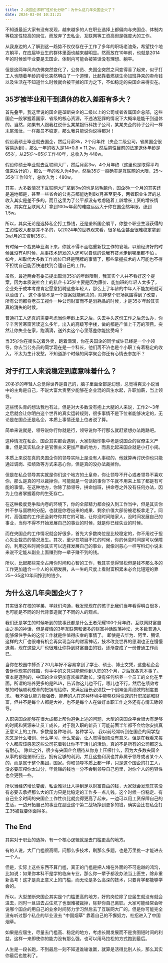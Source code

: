 ```yaml
---
title: 2.央国企求职“性价比分析”：为什么这几年央国企火了？
date: 2024-03-04 10:31:21
---
```


不知道最近大家有没有发现，越来越多的人在职业选择上都偏向与央国企、体制内等稳定性较高的岗位，而放弃了去私企、互联网等工资高但是强度大的工作。

从我身边的人了解到这一趋势不仅仅存在于工作了多年的职场老油条，希望找个地方躺平，在应届毕业生的群体里面也越来越明显。然而放在10年前，也就是2014年的时候谁毕业要是去国企、体制内可能会被笑话没有理想、躺平。

但是这两年风向仿佛突然变化了，公务员、央国企突然之间变得香了起来，似乎打工人也随着年龄的增长突然明白了一个道理，比起靠着燃烧生命加班挣来的卖命钱以及生活在不知道什么时候就会被干掉的压力之下，不如稳定的央国企来得实在。

## 35岁被毕业和干到退休的收入差距有多大？

首先叠甲，我这里说的国企是垄断央企的二级以上的公司或者省属国企总部，这些国企一般掌握着国家、省级的核心资源，不违法犯罪的情况下大概率是能干到退休的。当然，如果有人跟我杠说什么某某银行科技子公司，某某央企的孙子公司一样末尾淘汰，一样裁员不稳定，那么我只能说你说得都对！

假设我硕士毕业就去国企，然后月薪8k，2个月年终（央企二级公司，省属国企很容易达到），那么一年的收入是14*0.8 = 11.2w，然后男性目前的法定退休年龄是65岁，从25岁～65岁工作40年，总收入为 448w。

假设你硕士毕业就去互联网大厂，然后月薪3w，4个月年终（这里也是取得平均值来估计的），那么一年的收入为48w，然后35岁一般确实是互联网的大限，25～35岁工作10年，总收入为：480w。

其实，大多数情况下互联网大厂拿到3w的也是凤毛麟角，国企8k一个月的其实还是遍地都是，甚至一些省会的公务员都能达到8k/月甚至更多，两者职业生涯的总收入其实是差不多的。而且这里为了公平都没有考虑随着工龄增长工资的增长情况，其实在互联网大厂拿到100w年薪的难度远远大于你在国企熬年限，涨到1.5w。

所以，其实无论是选择私企打工挣钱，还是垄断国企躺平，你整个职业生涯获得的工资性收入都是差不多的，以2024年的世界观来看，很多私企甚至很难稳定拿到3w/月的工资到35岁。

有时候一个裁员毕业潮下来，你就不得不面临重新找工作的窘境，以前经济好的时候且没有AI时候，从事技术研发的人还可以自信的说我有技术走到哪里都不怕 。 如今，AI取代大多数工作岗位已经是明牌的事情了，那些掌握技术的人可能也不得不担忧自己能否快速找到合适自己的工作。

虽然，最近两会有委员提出取消35岁的年龄限制，我其实个人并不看好这个提案，因为本质说社会上的私企卡35岁主要是因为廉价、能加班的年轻人太多了，企业处于成本考虑肯定愿意招聘这些年轻人，那么上了年龄的中年人不能加班就可以滚蛋了。 这个事情不是一个提案就能解决的，除非整个职场氛围得到了改变，所有公司都将老员工视作一种公司财富而不是消耗品的时候，才是35岁年龄其实真的消失的时候。

普通打工人还真的需要考虑当你年龄上来之后，失去手头这份工作之后怎么办，你辛辛苦苦寒窗苦读这么多年，出入的高级写字楼，做的都是产值上千万的项目。突然让你失业在家，跑滴滴，送外卖这个心里落差你能接受吗？

当35岁你在街头送着外卖，跑着滴滴，你在央国企的同学或许已经是一个小领导，你去当公务员的同学现在是一个科长，他们再不济也是个小职工有着稳定的收入，不太为生计发愁，不知道那个时候的同学聚会你还有心情去参加不？

## 对于打工人来说稳定到底意味着什么？

20多岁的年轻人总觉得世界是自己的，脑子里面全部是幻想，总觉得爽文小说当中的主角是自己，不说大富大贵至少能够在企业混的风生水起，升职加薪，当上领导。

这些愣头青的想法我也有过，但是对大多数没有抱上大腿的人来说，工作2～3年之后就会让你明白这个世界的真实运转规则，很多事情不是下位者能够决定的，无论是在国企还是私企，本质上事情还是上位者说了算。

简单来说就是，领导说你行你就是行，领导说你不行那么就赶紧想办法跑路吧。

这种情况在私企、国企其实都会遇到，大家刻板印象中老是说国企的官僚主义严重，但是其实私企才是官僚主义更加严重的地方，而且比起来国企就是小打小闹。

本质上来说在真的央国企你的领导实际上是没有人事权的，他就算再讨厌你也只能通过调岗、扣绩效等方式来恶心你，但是真的没办法裁掉你。

但是在私企领导其实就是你们这个地方的土皇帝，你让领导不开心或者领导不喜欢你，那么是真的可以裁掉你，可能就是一句话的事你下午就不用来上班了都是有可能的事情。在这种地方，你除了舔领导，拼命加班，拼命卷之外没有任何办法，因为上位者掌握着你的生死存亡。

在这种极度竞争和内卷的环境下，你的全部精力都会投入到工作当中，但是其实你并不参与蛋糕的分配，也就是你卷出来的成果、剩余价值大部份被老板拿走了。同时，高强度的工作还会剥夺你其它的可能，让你没时间陪家人，没时间发展自己的事业，当你不得不开始发展自己的事业的时候，就是你已经失业的时候。

而在央国企的工作情况就会好很多，首先大多数岗位是比较稳定的，你不用过于担心失业裁员的情况发生。其次，至少在项目不忙的时候，你的休息时间是可以保障的，利用这些时间你其实可以选择发展自己的事业，就像刘慈心一样写科幻小说未来说不定能从副业上面赚到你一辈子赚不到的钱。

所以，比起那些完全占用你时间和心智的工作，我其实觉得轻松但是钱不那么多的工作更加适合一个人的长期发展，从一生的尺度上看财富积累未必会比短短的靠25～35这10年间挣到的钱少。

## 为什么这几年央国企火了？

其实很多在校的学弟、学妹们沟通，我发现现在的孩子比我们当年看得明白很多，也可能是不同的时代背景造就了不同的人的观点。

我们还是学生的时候听到的故事还都是什么王者荣耀100个月年终，互联网财富自由之类的神话，但是疫情的3年互联网和诸多的财富神话跌落神坛，大多数普通人能够保住手头的这份工作就是件值得庆幸的事情了。 即使是去华为、阿里、腾讯这样的大厂也很难有机会再实现当年的财富神话，技术改变世界的思潮也正在慢慢退潮，现在这些大厂也很难让你挣到财富自由的钱，逐渐变成了一份普通工作而已。

当你在校园中搏杀了20几年好不容易拿到了学士、硕士、博士文凭，这些私企会告诉你现实的残酷，你手中的文凭只能帮你到入职的3个月，之后就各凭本事了。 资本是逐利的，中国的企业更加喜欢揠苗助长，没有任何培养一个员工的文化在里面。所谓的培养更多的是PUA，告诉你这儿也不行，哪儿也不行，然后在绩效考核的时候顺利成章的把锅甩给你，来满足组长必须找一个倒霉蛋背绩效的制度要求。 我不否认能力极强者、能卷的人在这种环境中能够获得快速的升职加薪和财富，但并不是每个人都是大神，也不是每个人在做好本职工作之外还有心情去舔领导。

入职央国企能够在很大成都上帮你避免上述的问题，大型的央国企平台很大有足够的时间和资源来让员工成长，对于刚入职的新员工可能前面半年都不会给你安排真正意义上的工作，多数是各种培训，各种学习。 我以前经常听到在国企的同学抱怨又是什么培训、什么学习、什么党会，让人觉得很烦没有意义，但是在我看来每个人都应该感恩这些公司花着钱让你不干活儿的活动，真的不是所有的公司都这么有耐心。 除此之外，很少有央国企会期待从你身上压榨什么，因为大多数央国企从事的都是垄断行业，拥有足够的利润，并且这些利润也并非属于领导或者某个人的，而是属于整个集团，国家。你和领导本质上都一样，只是这个国企的打工人，没必要压榨你太过分，毕竟赚的钱也一分不会到领导自己包里，对你个人的包容性也会更强一些。

所以当经济增长变缓，私企难以让人挣到足以财富自由的钱，大家就会发现其实没有必要去承担那么大的压力只是比稳定的工作多一点儿钱。这个时候一份稳定、有自己业余时间的央国企工作性价比就变得更高了起来。一边可以用工资保障自己的生活，一边开拓自己的事业在副业这个第二战场挣到更多的钱，确实会比在私企打工35被裁要体面得多。

## The End

其实对于职业的选择，有一个核心逻辑就是去门槛更高的地方。

有的人说，大厂门槛很高啊，问那么多技术，刷那么多题，也是万里挑一才能进去一个人。

但是，实际上这些东西不算门槛，真正的门槛是把人堵在外面的不可逾越的鸿沟，比如说：如果你本科不是学的临床专业，那么你一辈子都没办法当上医生，除非重新高考！这才是真正意义上的门槛，而无论是多么高深的技术，只要肯学都能够学会的。

所以，大型垄断央国企其实是个门槛更高的地方，好的岗位除了应届生就没有就会进去，同时一旦进去占住坑了也很难被裁掉，除非你自己离职。大家可能经常会听说哪个国企的用自己的业余时间努力学习然后去了互联网大厂的。但是你可能完全没有听过那个私企的毕业没去 "中国烟草" 靠着自己的不懈努力，社招进入了中国烟草。

如果是应届生，尽量去门槛高、稳定的地方，考虑长期发展而不是贪图短时间的利益，这样一来即使你的能力没有那么强，也可以用马拉松的方式跑到最后。

人生是一段长跑，不到最后一刻不知道谁输谁赢，就算是活得比别人长，那么其实你最后也胜利了。







